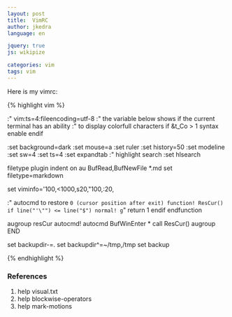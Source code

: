 ```yaml
---
layout: post
title:  VimRC
author: jkedra
language: en

jquery: true
js: wikipize

categories: vim
tags: vim
---
```


Here is my vimrc:

{% highlight vim %}

:" vim:ts=4:fileencoding=utf-8
:" the variable below shows if the current terminal has an ability
:" to display colorfull characters
if &t_Co > 1
   syntax enable
endif

:set background=dark
:set mouse=a
:set ruler
:set history=50
:set modeline
:set sw=4
:set ts=4
:set expandtab
:" highlight search
:set hlsearch

filetype plugin indent on
au BufRead,BufNewFile *.md set filetype=markdown

set viminfo='100,<1000,s20,\"100,:20,

:" autocmd to restore `0 (cursor position after exit)
function! ResCur()
  if line("'\"") <= line("$")
    normal! g`"
    return 1
  endif
endfunction

augroup resCur
  autocmd!
  autocmd BufWinEnter * call ResCur()
augroup END


set backupdir-=.
set backupdir^=~/tmp,/tmp
set backup

{% endhighlight %}

### References
1. help visual.txt
2. help blockwise-operators
3. help mark-motions

[vim]:		we:Vim_(text_editor)
[screen]:	we:GNU_Screen 

